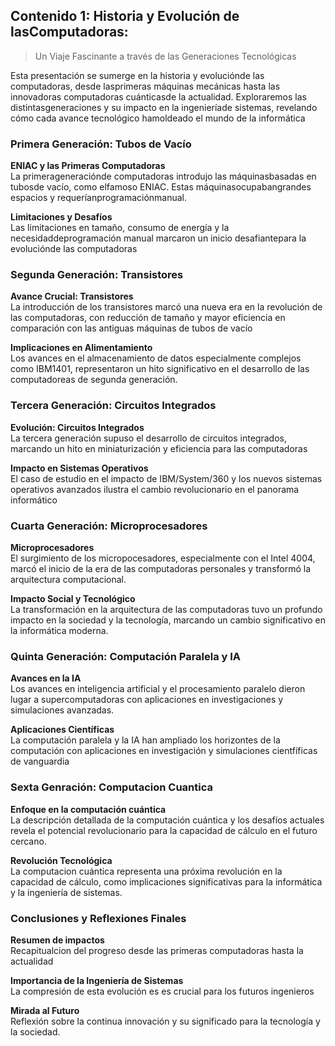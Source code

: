## Contenido 1: Historia y Evolución de lasComputadoras:
> Un Viaje Fascinante a través de las Generaciones Tecnológicas

Esta presentación se sumerge en la historia y evoluciónde las computadoras, desde lasprimeras máquinas mecánicas hasta las innovadoras computadoras cuánticasde la actualidad. Exploraremos las distintasgeneraciones y su impacto en la ingenieríade sistemas, revelando cómo cada avance tecnológico hamoldeado el mundo de la informática

### Primera Generación: Tubos de Vacío
**ENIAC y las Primeras Computadoras**<br>
La primerageneraciónde computadoras introdujo las máquinasbasadas en tubosde vacío, como elfamoso ENIAC. Estas máquinasocupabangrandes espacios y requeríanprogramaciónmanual.

**Limitaciones y Desafíos**<br>
Las limitaciones en tamaño, consumo de energía y la necesidaddeprogramación manual marcaron un inicio desafiantepara la evoluciónde las computadoras

### Segunda Generación: Transistores
**Avance Crucial: Transistores**<br>
La introducción de los transistores marcó una nueva era en la revolución de las computadoras, con reducción de tamaño y mayor eficiencia en comparación con las antiguas máquinas de tubos de vacío

**Implicaciones en Alimentamiento**<br>
Los avances en el almacenamiento de  datos especialmente complejos como IBM1401, representaron un hito significativo en el desarrollo de las computadoreas de segunda generación.

### Tercera Generación: Circuitos Integrados
**Evolución: Circuitos Integrados**<br>
La tercera generación supuso el desarrollo de circuitos integrados, marcando un hito en miniaturización y eficiencia para las computadoras

**Impacto en Sistemas Operativos**<br>
El caso de estudio en el impacto de IBM/System/360 y los nuevos sistemas operativos avanzados ilustra el cambio revolucionario en el panorama informático

### Cuarta Generación: Microprocesadores
**Microprocesadores**<br>
El surgimiento de los micropocesadores, especialmente con el Intel 4004, marcó el inicio de la era de las computadoras personales y transformó la arquitectura computacional.

**Impacto Social y Tecnológico**<br>
La transformación en la arquitectura de las computadoras tuvo un profundo impacto en la sociedad y la tecnología, marcando un cambio significativo en la informática moderna.

### Quinta Generación: Computación Paralela y IA
**Avances en la IA**<br>
Los avances en inteligencia artificial y el procesamiento paralelo dieron lugar a supercomputadoras con aplicaciones en investigaciones y simulaciones avanzadas.

**Aplicaciones Científicas**<br>
La computación paralela y la IA han ampliado los horizontes de la computación con aplicaciones en investigación y simulaciones cientfíficas de vanguardia

### Sexta Genración: Computacion Cuantica
**Enfoque en la computación cuántica**<br>
La descripción detallada de la computación cuántica y los desafíos actuales revela el potencial revolucionario para la capacidad de cálculo en el futuro cercano.

**Revolución Tecnológica**<br>
La computacion cuántica representa una próxima revolución en la capacidad de cálculo, como implicaciones significativas para la informática y la ingeniería de sistemas.

### Conclusiones y Reflexiones Finales
**Resumen de impactos**<br>
Recapitualcion del progreso desde las primeras computadoras hasta la actualidad

**Importancia de la Ingeniería de Sistemas**<br>
La compresión de esta evolución es es crucial para los futuros ingenieros

**Mirada al Futuro**<br>
Reflexión sobre la continua innovación y su significado para la tecnología y la sociedad.